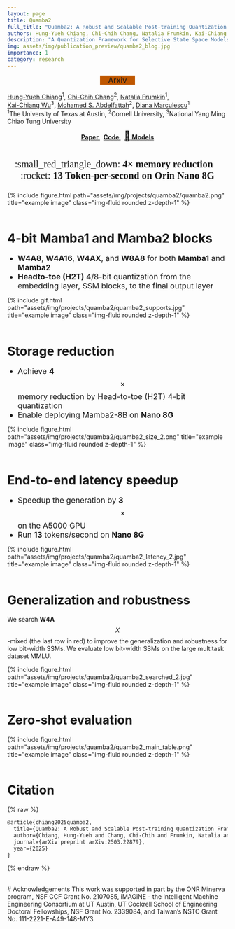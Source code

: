```yaml
---
layout: page
title: Quamba2
full_title: "Quamba2: A Robust and Scalable Post-training Quantization Framework for Selective State Space Models"
authors: Hung-Yueh Chiang, Chi-Chih Chang, Natalia Frumkin, Kai-Chiang Wu, Mohamed S. Abdelfattah, Diana Marculescu
description: "A Quantization Framework for Selective State Space Models"
img: assets/img/publication_preview/quamba2_blog.jpg
importance: 1
category: research
---
```


<style>  
li {  
    font-size: 1.1rem; /* Adjust as needed */  
}  
</style>  

<link rel="stylesheet" href="https://cdnjs.cloudflare.com/ajax/libs/font-awesome/4.7.0/css/font-awesome.min.css">

<div style="text-align: center; padding-bottom: 1rem;">
<!-- <abbr class="badge" style="background-color:#00369f; margin-left:0.1rem; margin-right:0.1rem; font-size:1.1rem;">ICLR 2025</abbr> -->
<abbr class="badge" style="background-color:#BF5700; margin-left:0.1rem; margin-right:0.1rem; font-size:1.1rem; width:80px; display:inline-block; text-align:center;">Arxiv</abbr>
</div>

<div class="authors"> 
    <a href="https://hychiang.info">Hung-Yueh Chiang</a><sup>1</sup>,
    <a href="https://ccchang.info/">Chi-Chih Chang</a><sup>2</sup>, 
    <a href="https://www.nfrumkin.com/">Natalia Frumkin</a><sup>1</sup>,
    <br>
    <a href="https://people.cs.nycu.edu.tw/~kcw/">Kai-Chiang Wu</a><sup>3</sup>,
    <a href="https://www.mohsaied.com/">Mohamed S. Abdelfattah</a><sup>2</sup>,
    <a href="https://users.ece.utexas.edu/~dianam/">Diana Marculescu</a><sup>1</sup>
</div>
<div class="authors">
    <sup>1</sup>The University of Texas at Austin,
    <sup>2</sup>Cornell University,
    <sup>3</sup>National Yang Ming Chiao Tung University
</div>
<div style="text-align: center; margin-top:12px;">
    <a href="https://arxiv.org/abs/2503.22879"><i class="fa fa-file-pdf-o" style="font-size:24px;color"></i><b> Paper </b></a> &nbsp;
    <a href="https://github.com/enyac-group/Quamba"><i class="fa fa-github" style="font-size:24px;color"></i><b> Code </b></a> &nbsp;
    <a href="https://huggingface.co/ut-enyac"><span style="font-size: 22px;">&#129303;</span><b> Models </b></a>
</div>


<br>
<div style="text-align: center;">
    <p style="font-family: Comic Neue; font-size: 1.4rem;">
    :small_red_triangle_down: <b>4<span>&#215;</span> memory reduction</b>&nbsp; &nbsp;
    :rocket: <b>13 Token-per-second on Orin Nano 8G </b>
    </p>
</div>
<div class="row mt-3">
    <div class="col-sm-8 mt-3 mt-md-0 offset-2">
        {% include figure.html path="assets/img/projects/quamba2/quamba2.png" title="example image" class="img-fluid rounded z-depth-1" %}
    </div>
</div>
<br>

# 4-bit Mamba1 and Mamba2 blocks
- **W4A8**, **W4A16**, **W4AX**, and **W8A8** for both **Mamba1** and **Mamba2**
- **Headto-toe (H2T)** 4/8-bit quantization from the embedding layer, SSM blocks, to the final output layer
<div class="row">
    <div class="col-sm mt-3 mt-md-0">
        {% include gif.html path="assets/img/projects/quamba2/quamba2_supports.jpg" title="example image" class="img-fluid rounded z-depth-1" %}
    </div>
</div>
<br>

# Storage reduction
- Achieve **4** $$\times$$ memory reduction by Head-to-toe (H2T) 4-bit quantization
- Enable deploying Mamba2-8B on **Nano 8G**
<div class="row mt-3">
    <div class="col-sm-10 mt-3 mt-md-0 offset-1">
        {% include figure.html path="assets/img/projects/quamba2/quamba2_size_2.png" title="example image" class="img-fluid rounded z-depth-1" %}
    </div>
</div>
<br>

# End-to-end latency speedup
- Speedup the generation by **3** $$\times$$ on the A5000 GPU
- Run **13** tokens/second on **Nano 8G**
<div class="row mt-4">
    <div class="col-sm mt-3 mt-md-0 offset-0">
        {% include figure.html path="assets/img/projects/quamba2/quamba2_latency_2.jpg" title="example image" class="img-fluid rounded z-depth-1" %}
    </div>
</div>
<br>

# Generalization and robustness
We search **W4A**$$X$$-mixed (the last row in red) to improve the generalization and robustness for low bit-width SSMs. We evaluate low bit-width SSMs on the large multitask dataset MMLU.
<div class="row mt-4">
    <div class="col-sm mt-3 mt-md-0 offset-0">
        {% include figure.html path="assets/img/projects/quamba2/quamba2_searched_2.jpg" title="example image" class="img-fluid rounded z-depth-1" %}
    </div>
</div>
<br>


# Zero-shot evaluation
<div class="row mt-4">
    <div class="col-sm-10 mt-4 mt-md-0 offset-1">
        {% include figure.html path="assets/img/projects/quamba2/quamba2_main_table.png" title="example image" class="img-fluid rounded z-depth-1" %}
    </div>
</div>
<br>




# Citation
{% raw %}
```latex
@article{chiang2025quamba2,
  title={Quamba2: A Robust and Scalable Post-training Quantization Framework for Selective State Space Models},
  author={Chiang, Hung-Yueh and Chang, Chi-Chih and Frumkin, Natalia and Wu, Kai-Chiang, Abdelfattah, Mohamed S.  and Marculescu, Diana},
  journal={arXiv preprint arXiv:2503.22879},
  year={2025}
}
```
{% endraw %}

<br>
# Acknowledgements
This work was supported in part by the ONR Minerva program, NSF CCF Grant No. 2107085, iMAGiNE - the Intelligent Machine Engineering Consortium at UT Austin, UT Cockrell School of Engineering Doctoral Fellowships, NSF Grant No. 2339084, and Taiwan’s NSTC Grant No. 111-2221-E-A49-148-MY3.